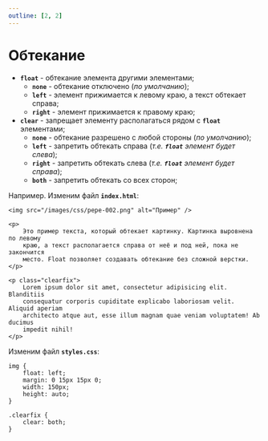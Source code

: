 ```yaml
---
outline: [2, 2]
---
```


<script setup>
import CodePreview from '../.././.vitepress/components/CodePreview.vue';

import html_064 from '../.././.vitepress/examples/css/demo_064/index.html?raw';
import css_064 from '../.././.vitepress/examples/css/demo_064/style.css?raw';
import js_064 from '../.././.vitepress/examples/css/demo_064/script.js?raw';
</script>

# Обтекание

- **`float`** - обтекание элемента другими элементами;
    - **`none`** - обтекание отключено (_по умолчанию_);
    - **`left`** - элемент прижимается к левому краю, а текст обтекает справа;
    - **`right`** - элемент прижимается к правому краю;
- **`clear`** - запрещает элементу располагаться рядом с **`float`** элементами;
    - **`none`** - обтекание разрешено с любой стороны (_по умолчанию_);
    - **`left`** - запретить обтекать справа (_т.е. **`float`** элемент будет слева_);
    - **`right`** - запретить обтекать слева (_т.е. **`float`** элемент будет справа_);
    - **`both`** - запретить обтекать со всех сторон;

Например. Изменим файл **`index.html`**:

```html:line-numbers
<img src="/images/css/pepe-002.png" alt="Пример" />

<p>
    Это пример текста, который обтекает картинку. Картинка выровнена по левому
    краю, а текст располагается справа от неё и под ней, пока не закончится
    место. Float позволяет создавать обтекание без сложной верстки.
</p>

<p class="clearfix">
    Lorem ipsum dolor sit amet, consectetur adipisicing elit. Blanditiis
    consequatur corporis cupiditate explicabo laboriosam velit. Aliquid aperiam
    architecto atque aut, esse illum magnam quae veniam voluptatem! Ab ducimus
    impedit nihil!
</p>
```

Изменим файл **`styles.css`**:

```css:line-numbers
img {
    float: left;
    margin: 0 15px 15px 0;
    width: 150px;
    height: auto;
}

.clearfix {
    clear: both;
}
```

<CodePreview :html="html_064" :css="css_064" :js="js_064" height="300px" />
